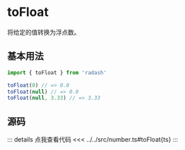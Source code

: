 # toFloat

将给定的值转换为浮点数。

## 基本用法

```ts
import { toFloat } from 'radash'

toFloat(0) // => 0.0
toFloat(null) // => 0.0
toFloat(null, 3.33) // => 3.33
```

## 源码

::: details 点我查看代码
<<< ../../src/number.ts#toFloat{ts}
:::
